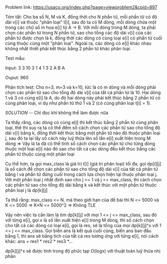 Problem link: https://usaco.org/index.php?page=viewproblem2&cpid=897

Tóm tắt: Cho ba số N, M và K, đồng thời cho N phần tử, mỗi phần tử có độ dài v[i] và thuộc "phân loại" t[i], sau đó ta có M dòng, mỗi dòng chứa một trong các chữ số in hoa e[i] từ A -> B. Với mỗi dòng trong M dòng, ta phải chọn các phần tử trong N phần tử, sao cho tổng các độ dài v[i] của các phần tử được chọn là k, đồng thời các dòng có cùng loại e[i] có phần tử cuối cùng thuộc cùng một "phân loại". Ngoài ra, các dòng có e[i] khác nhau không nhất thiết phải kết thúc bằng 2 phần tử khác phân loại.

Test mẫu:

Input:
3 3 10
3 1
4 1
3 2
A
B
A

Ouput:
960

Phân tích test: Cho n=3, m=3 và k=10, tức là có m dòng và mỗi dòng phải chọn các phần tử sao cho tổng độ dài v[i] của tất cả phần tử là 10. Hai dòng 1 và 3 có cùng e[i] là A, do đó hai dòng này phải kết thúc bằng 2 phần tử có cùng phân loại, ví dụ như phần tử thứ 1 và 2 (có cùng phân loại t[i] = 1).

*SOLUTION* 
-- Chỉ đọc khi không thể làm được nữa

Ta thấy rằng, các dòng có cùng e[i] thì kết thúc bằng 2 phần tử cùng phân loại, thế thì suy ra ta có thể đếm số cách chọn các phần tử sao cho tổng độ dài v[i] bằng k, đồng thời kết thúc bằng một phần tử nào đó thuộc phân loại j, sau đó ta lại lấy số cách này luỹ thừa lên số lần e[i] xuất hiện trong M dòng => Vậy là ta đã có thể tính số cách chọn các phần tử cho từng dòng thuộc một loại e[i] nào đó sao cho tất cả các dòng đều kết thúc bằng các phần tử thuộc cùng một phân loại

Cụ thể hơn, ta gọi max_class là giá trị t[i] (giá trị phân loại) tối đa, gọi dp[i][j] là số cách để chọn các phần tử sao cho tổng độ dài v[i] của tất cả phần tử bằng i và phần tử đứng cuối trong cách lựa chọn hiện tại thuộc phân loại j. Với một phân loại j nhất định sao cho j >= 1 và j <= max_class, thì cách chọn các phần tử sao cho tổng độ dài bằng k và kết thúc với một phần tử thuộc phân loại j là dp[k][j]

Ta thấ rằng: max_class <= N, mà theo giới hạn của đề bài thì N <= 5000 và K <= 5000 => K*N <= 5000^2 => Không TLE

Vậy nên việc ta cần làm là tìm dp[k][j] với mọi 1 <= j <= max_class, sau đó với từng e[i], gọi x là số lần xuất hiện e[i] trong M dòng, thì số cách chọn cho tất cả các dòng có loại e[i], gọi là res, sẽ là tổng của mọi dp[k][j]^x với 1 <= j <= max_class. Gọi biến ans là kết quả cuối cùng, biến ans ban đầu bằng 1, thì ans sẽ bằng tích của tất cả res tương ứng với từng e[i], nói cách khác: ans = res1 * res2 * res3 *...

dp[k][j]^x sẽ được tính trong độ phức tạp O(logx) với thuật toán luỹ thừa nhị phân
